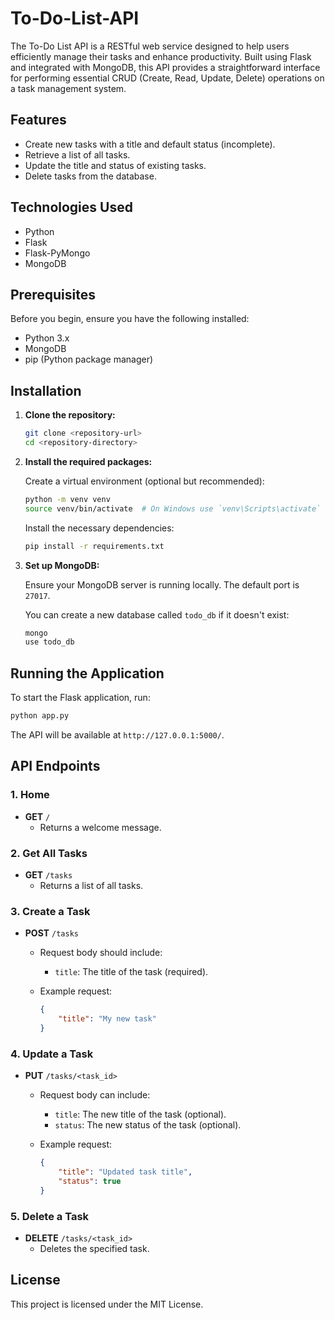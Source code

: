 # To-Do-List-API
The To-Do List API is a RESTful web service designed to help users efficiently manage their tasks and enhance productivity. Built using Flask and integrated with MongoDB, this API provides a straightforward interface for performing essential CRUD (Create, Read, Update, Delete) operations on a task management system.

## Features

- Create new tasks with a title and default status (incomplete).
- Retrieve a list of all tasks.
- Update the title and status of existing tasks.
- Delete tasks from the database.

## Technologies Used

- Python
- Flask
- Flask-PyMongo
- MongoDB

## Prerequisites

Before you begin, ensure you have the following installed:

- Python 3.x
- MongoDB
- pip (Python package manager)

## Installation

1. **Clone the repository:**

   ```bash
   git clone <repository-url>
   cd <repository-directory>
   ```

2. **Install the required packages:**

   Create a virtual environment (optional but recommended):

   ```bash
   python -m venv venv
   source venv/bin/activate  # On Windows use `venv\Scripts\activate`
   ```

   Install the necessary dependencies:

   ```bash
   pip install -r requirements.txt
   ```

3. **Set up MongoDB:**

   Ensure your MongoDB server is running locally. The default port is `27017`.

   You can create a new database called `todo_db` if it doesn't exist:

   ```bash
   mongo
   use todo_db
   ```

## Running the Application

To start the Flask application, run:

```bash
python app.py
```

The API will be available at `http://127.0.0.1:5000/`.

## API Endpoints

### 1. Home

- **GET** `/`
  - Returns a welcome message.

### 2. Get All Tasks

- **GET** `/tasks`
  - Returns a list of all tasks.

### 3. Create a Task

- **POST** `/tasks`
  - Request body should include:
    - `title`: The title of the task (required).
  - Example request:

    ```json
    {
        "title": "My new task"
    }
    ```

### 4. Update a Task

- **PUT** `/tasks/<task_id>`
  - Request body can include:
    - `title`: The new title of the task (optional).
    - `status`: The new status of the task (optional).
  - Example request:

    ```json
    {
        "title": "Updated task title",
        "status": true
    }
    ```

### 5. Delete a Task

- **DELETE** `/tasks/<task_id>`
  - Deletes the specified task.

## License

This project is licensed under the MIT License.

